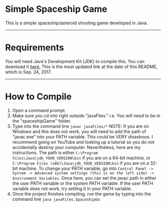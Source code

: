 # Simple Spaceship Game
This is a simple spaceship/asteroid shooting game developed in Java.
___
# Requirements
You will need Java's Development Kit (JDK) to compile this. You can download it [here.](http://www.oracle.com/technetwork/java/javase/downloads/jdk9-downloads-3848520.html) This is the most updated link at the date of this README, which is Sep. 24, 2017.
___
# How to Compile
1. Open a command prompt.
2. Make sure you cd into right outside "javaFiles." i.e. You will need to be in the "spaceshipGame" folder.
3. Type into the command line
`javac javaFiles/*`
NOTE: If you are on Windows and this does not work, you will need to add the path of "javac.exe" into your PATH variable. This could be VERY disastrous. I recommend going on YouTube and looking up a tutorial so you do not accidentally destroy your computer.
Nevertheless, here are my instructions. The path is either `C:\Program Files\Java\jdk_YOUR_VERSION\bin` if you are on a 64-bit machine, or `C:\Program Files (x86)\Java\jdk_YOUR_VERSION\bin` if you are on a 32-bit machine. To change your PATH variable, go into `Control Panel -> System -> Advanced system settings (this is on the left side) -> Environment Variables`. Once here, you can set the javac path in either the user PATH variable or the system PATH variable. If the user PATH variable does not work, try setting it in your PATH variable.
4. Once the project finishes compiling, run the game by typing into the command line
`java javaFiles.SpaceshipGo`